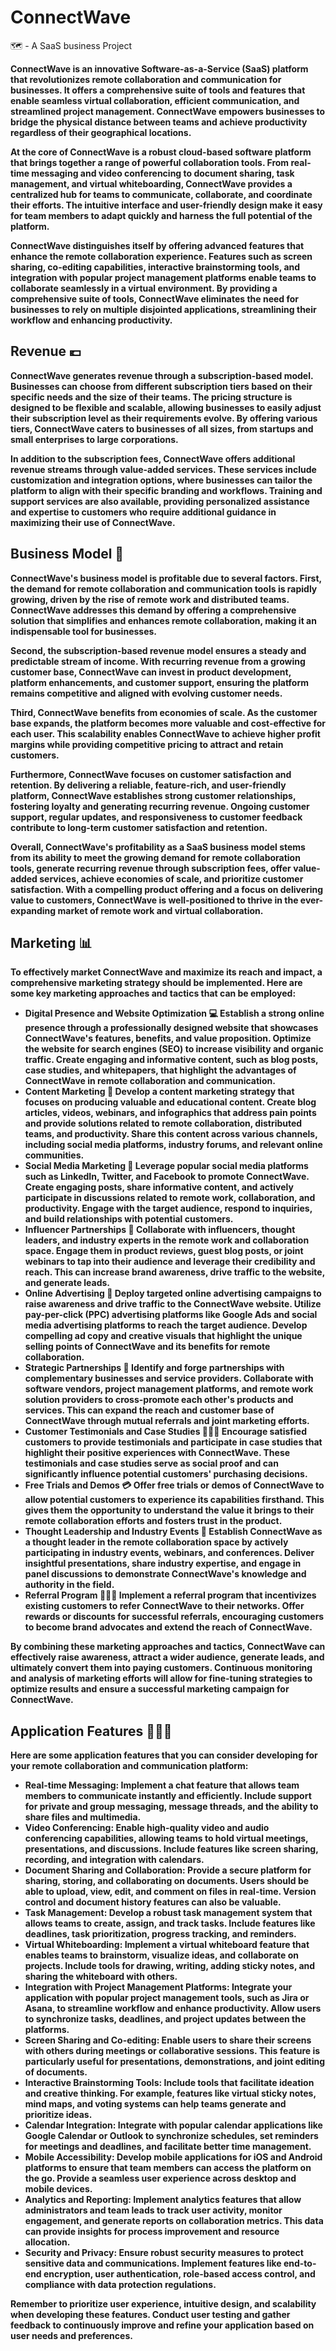 # ConnectWave
🗺 - A SaaS business Project 

**ConnectWave is an innovative Software-as-a-Service (SaaS) platform that revolutionizes remote collaboration and communication for businesses. It offers a comprehensive suite of tools and features that enable seamless virtual collaboration, efficient communication, and streamlined project management. ConnectWave empowers businesses to bridge the physical distance between teams and achieve productivity regardless of their geographical locations.**

**At the core of ConnectWave is a robust cloud-based software platform that brings together a range of powerful collaboration tools. From real-time messaging and video conferencing to document sharing, task management, and virtual whiteboarding, ConnectWave provides a centralized hub for teams to communicate, collaborate, and coordinate their efforts. The intuitive interface and user-friendly design make it easy for team members to adapt quickly and harness the full potential of the platform.**

**ConnectWave distinguishes itself by offering advanced features that enhance the remote collaboration experience. Features such as screen sharing, co-editing capabilities, interactive brainstorming tools, and integration with popular project management platforms enable teams to collaborate seamlessly in a virtual environment. By providing a comprehensive suite of tools, ConnectWave eliminates the need for businesses to rely on multiple disjointed applications, streamlining their workflow and enhancing productivity.**

## Revenue 💶

**ConnectWave generates revenue through a subscription-based model. Businesses can choose from different subscription tiers based on their specific needs and the size of their teams. The pricing structure is designed to be flexible and scalable, allowing businesses to easily adjust their subscription level as their requirements evolve. By offering various tiers, ConnectWave caters to businesses of all sizes, from startups and small enterprises to large corporations.**

**In addition to the subscription fees, ConnectWave offers additional revenue streams through value-added services. These services include customization and integration options, where businesses can tailor the platform to align with their specific branding and workflows. Training and support services are also available, providing personalized assistance and expertise to customers who require additional guidance in maximizing their use of ConnectWave.**

## Business Model 💼

**ConnectWave's business model is profitable due to several factors. First, the demand for remote collaboration and communication tools is rapidly growing, driven by the rise of remote work and distributed teams. ConnectWave addresses this demand by offering a comprehensive solution that simplifies and enhances remote collaboration, making it an indispensable tool for businesses.**

**Second, the subscription-based revenue model ensures a steady and predictable stream of income. With recurring revenue from a growing customer base, ConnectWave can invest in product development, platform enhancements, and customer support, ensuring the platform remains competitive and aligned with evolving customer needs.**

**Third, ConnectWave benefits from economies of scale. As the customer base expands, the platform becomes more valuable and cost-effective for each user. This scalability enables ConnectWave to achieve higher profit margins while providing competitive pricing to attract and retain customers.**

**Furthermore, ConnectWave focuses on customer satisfaction and retention. By delivering a reliable, feature-rich, and user-friendly platform, ConnectWave establishes strong customer relationships, fostering loyalty and generating recurring revenue. Ongoing customer support, regular updates, and responsiveness to customer feedback contribute to long-term customer satisfaction and retention.**

**Overall, ConnectWave's profitability as a SaaS business model stems from its ability to meet the growing demand for remote collaboration tools, generate recurring revenue through subscription fees, offer value-added services, achieve economies of scale, and prioritize customer satisfaction. With a compelling product offering and a focus on delivering value to customers, ConnectWave is well-positioned to thrive in the ever-expanding market of remote work and virtual collaboration.**

## Marketing 📊

**To effectively market ConnectWave and maximize its reach and impact, a comprehensive marketing strategy should be implemented. Here are some key marketing approaches and tactics that can be employed:**

- **Digital Presence and Website Optimization 💻 Establish a strong online presence through a professionally designed website that showcases ConnectWave's features, benefits, and value proposition. Optimize the website for search engines (SEO) to increase visibility and organic traffic. Create engaging and informative content, such as blog posts, case studies, and whitepapers, that highlight the advantages of ConnectWave in remote collaboration and communication.**
- **Content Marketing 📱 Develop a content marketing strategy that focuses on producing valuable and educational content. Create blog articles, videos, webinars, and infographics that address pain points and provide solutions related to remote collaboration, distributed teams, and productivity. Share this content across various channels, including social media platforms, industry forums, and relevant online communities.**
- **Social Media Marketing 📝 Leverage popular social media platforms such as LinkedIn, Twitter, and Facebook to promote ConnectWave. Create engaging posts, share informative content, and actively participate in discussions related to remote work, collaboration, and productivity. Engage with the target audience, respond to inquiries, and build relationships with potential customers.**
- **Influencer Partnerships 🧤 Collaborate with influencers, thought leaders, and industry experts in the remote work and collaboration space. Engage them in product reviews, guest blog posts, or joint webinars to tap into their audience and leverage their credibility and reach. This can increase brand awareness, drive traffic to the website, and generate leads.**
- **Online Advertising 📶 Deploy targeted online advertising campaigns to raise awareness and drive traffic to the ConnectWave website. Utilize pay-per-click (PPC) advertising platforms like Google Ads and social media advertising platforms to reach the target audience. Develop compelling ad copy and creative visuals that highlight the unique selling points of ConnectWave and its benefits for remote collaboration.**
- **Strategic Partnerships 📩 Identify and forge partnerships with complementary businesses and service providers. Collaborate with software vendors, project management platforms, and remote work solution providers to cross-promote each other's products and services. This can expand the reach and customer base of ConnectWave through mutual referrals and joint marketing efforts.**
- **Customer Testimonials and Case Studies 👨🏻‍⚖️ Encourage satisfied customers to provide testimonials and participate in case studies that highlight their positive experiences with ConnectWave. These testimonials and case studies serve as social proof and can significantly influence potential customers' purchasing decisions.**
- **Free Trials and Demos 💳 Offer free trials or demos of ConnectWave to allow potential customers to experience its capabilities firsthand. This gives them the opportunity to understand the value it brings to their remote collaboration efforts and fosters trust in the product.**
- **Thought Leadership and Industry Events 🥂 Establish ConnectWave as a thought leader in the remote collaboration space by actively participating in industry events, webinars, and conferences. Deliver insightful presentations, share industry expertise, and engage in panel discussions to demonstrate ConnectWave's knowledge and authority in the field.**
- **Referral Program 🙍🏻‍♂️ Implement a referral program that incentivizes existing customers to refer ConnectWave to their networks. Offer rewards or discounts for successful referrals, encouraging customers to become brand advocates and extend the reach of ConnectWave.**

**By combining these marketing approaches and tactics, ConnectWave can effectively raise awareness, attract a wider audience, generate leads, and ultimately convert them into paying customers. Continuous monitoring and analysis of marketing efforts will allow for fine-tuning strategies to optimize results and ensure a successful marketing campaign for ConnectWave.**

## Application Features 👨🏻‍💻

**Here are some application features that you can consider developing for your remote collaboration and communication platform:**

- **Real-time Messaging: Implement a chat feature that allows team members to communicate instantly and efficiently. Include support for private and group messaging, message threads, and the ability to share files and multimedia.**
- **Video Conferencing: Enable high-quality video and audio conferencing capabilities, allowing teams to hold virtual meetings, presentations, and discussions. Include features like screen sharing, recording, and integration with calendars.**
- **Document Sharing and Collaboration: Provide a secure platform for sharing, storing, and collaborating on documents. Users should be able to upload, view, edit, and comment on files in real-time. Version control and document history features can also be valuable.**
- **Task Management: Develop a robust task management system that allows teams to create, assign, and track tasks. Include features like deadlines, task prioritization, progress tracking, and reminders.**
- **Virtual Whiteboarding: Implement a virtual whiteboard feature that enables teams to brainstorm, visualize ideas, and collaborate on projects. Include tools for drawing, writing, adding sticky notes, and sharing the whiteboard with others.**
- **Integration with Project Management Platforms: Integrate your application with popular project management tools, such as Jira or Asana, to streamline workflow and enhance productivity. Allow users to synchronize tasks, deadlines, and project updates between the platforms.**
- **Screen Sharing and Co-editing: Enable users to share their screens with others during meetings or collaborative sessions. This feature is particularly useful for presentations, demonstrations, and joint editing of documents.**
- **Interactive Brainstorming Tools: Include tools that facilitate ideation and creative thinking. For example, features like virtual sticky notes, mind maps, and voting systems can help teams generate and prioritize ideas.**
- **Calendar Integration: Integrate with popular calendar applications like Google Calendar or Outlook to synchronize schedules, set reminders for meetings and deadlines, and facilitate better time management.**
- **Mobile Accessibility: Develop mobile applications for iOS and Android platforms to ensure that team members can access the platform on the go. Provide a seamless user experience across desktop and mobile devices.**
- **Analytics and Reporting: Implement analytics features that allow administrators and team leads to track user activity, monitor engagement, and generate reports on collaboration metrics. This data can provide insights for process improvement and resource allocation.**
- **Security and Privacy: Ensure robust security measures to protect sensitive data and communications. Implement features like end-to-end encryption, user authentication, role-based access control, and compliance with data protection regulations.**

**Remember to prioritize user experience, intuitive design, and scalability when developing these features. Conduct user testing and gather feedback to continuously improve and refine your application based on user needs and preferences.**
